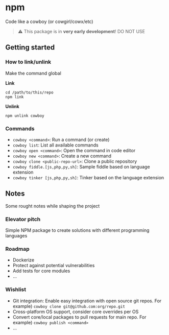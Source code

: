 # npm
Code like a cowboy (or cowgirl/cowx/etc)

> :warning: This package is in **very early development**! DO NOT USE

## Getting started
### How to link/unlink
Make the command global

**Link**
```
cd /path/to/this/repo
npm link
```

**Unlink**
```
npm unlink cowboy
```

### Commands
- `cowboy <command>`: Run a command (or create)
- `cowboy list`: List all available commands
- `cowboy open <command>`: Open the command in code editor
- `cowboy new <command>`: Create a new command
- `cowboy clone <public-repo-url>`: Clone a public repository
- `cowboy fiddle.[js,php,py,sh]`: Sample fiddle based on language extension
- `cowboy tinker [js,php,py,sh]`: Tinker based on the language extension

## Notes
Some rought notes while shaping the project

### Elevator pitch
Simple NPM package to create solutions with different programming languages

### Roadmap
- Dockerize
- Protect against potential vulnerabilities
- Add tests for core modules
- ...

### Wishlist
- Git integration: Enable easy integration with open source git repos. For example) `cowboy clone git@github.com:org/repo.git`
- Cross-platform OS support, consider core overrides per OS
- Convert core/local packages to pull requests for main repo. For example) `cowboy publish <command>`
- ...
